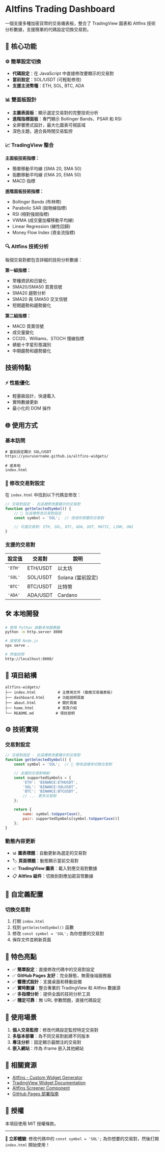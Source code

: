 # Altfins Trading Dashboard

一個支援多種加密貨幣的交易儀表板，整合了 TradingView 圖表和 Altfins 技術分析數據，支援簡單的代碼設定切換交易對。

## 🚀 核心功能

### ⚙️ 簡單設定切換
- **代碼設定**：在 JavaScript 中直接修改要顯示的交易對
- **當前設定**：SOL/USDT (可輕鬆修改)
- **支援主流幣種**：ETH, SOL, BTC, ADA

### 📊 雙面板設計
- **主圖表面板**：顯示選定交易對的完整技術分析
- **進階指標面板**：專門顯示 Bollinger Bands、PSAR 和 RSI
- 全屏響應式設計，最大化圖表可視區域
- 深色主題，適合長時間交易監控

### 📈 TradingView 整合
**主面板技術指標：**
- 簡單移動平均線 (SMA 20, SMA 50)
- 指數移動平均線 (EMA 20, EMA 50)
- MACD 指標

**進階面板技術指標：**
- Bollinger Bands (布林帶)
- Parabolic SAR (拋物線指標)
- RSI (相對強弱指標)
- VWMA (成交量加權移動平均線)
- Linear Regression (線性回歸)
- Money Flow Index (資金流指標)

### 🔍 Altfins 技術分析
每個交易對都包含詳細的技術分析數據：

**第一組指標：**
- 幣種資訊和日變化
- SMA20/SMA50 買賣信號
- SMA20 趨勢分析
- SMA20 與 SMA50 交叉信號
- 短期趨勢和趨勢變化

**第二組指標：**
- MACD 買賣信號
- 成交量變化
- CCI20、Williams、STOCH 慢線指標
- 蜻蜓十字星形態識別
- 中期趨勢和趨勢變化

## 技術特點

### ⚡ 性能優化
- 輕量級設計，快速載入
- 實時數據更新
- 最小化的 DOM 操作

## 🌐 使用方式

### 基本訪問
```
# 當前設定顯示 SOL/USDT
https://yourusername.github.io/altfins-widgets/

# 或本地
index.html
```

### 🔧 修改交易對設定

在 `index.html` 中找到以下代碼並修改：

```javascript
// 交易對設定 - 在這裡修改要顯示的交易對
function getSelectedSymbol() {
    // 🔧 在這裡修改交易對設定
    const symbol = 'SOL';  // 改成你想要的交易對

    // 可選交易對: ETH, SOL, BTC, ADA, DOT, MATIC, LINK, UNI
}
```

### 支援的交易對
| 設定值 | 交易對 | 說明 |
|--------|--------|------|
| `'ETH'` | ETH/USDT | 以太坊 |
| `'SOL'` | SOL/USDT | Solana (當前設定) |
| `'BTC'` | BTC/USDT | 比特幣 |
| `'ADA'` | ADA/USDT | Cardano |


## 🛠️ 本地開發

```bash
# 使用 Python 啟動本地服務器
python -m http.server 8000

# 或使用 Node.js
npx serve .

# 然後訪問
http://localhost:8000/
```

## 📁 項目結構

```
altfins-widgets/
├── index.html          # 主應用文件 (動態交易儀表板)
├── dashboard.html      # 功能說明頁面
├── about.html          # 關於頁面
├── home.html           # 首頁介紹
└── README.md          # 項目說明
```

## ⚙️ 技術實現

### 交易對設定
```javascript
// 交易對設定 - 在這裡修改要顯示的交易對
function getSelectedSymbol() {
    const symbol = 'SOL';  // 🔧 修改這裡來切換交易對

    // 支援的交易對映射
    const supportedSymbols = {
        'ETH': 'BINANCE:ETHUSDT',
        'SOL': 'BINANCE:SOLUSDT',
        'BTC': 'BINANCE:BTCUSDT',
        // ... 更多交易對
    };

    return {
        name: symbol.toUpperCase(),
        pair: supportedSymbols[symbol.toUpperCase()]
    };
}
```

### 動態內容更新
- 📊 **圖表標題**：自動更新為選定的交易對
- 🏷️ **頁面標題**：動態顯示當前交易對
- 📈 **TradingView 圖表**：載入對應交易對數據
- 📋 **Altfins 組件**：切換到對應加密貨幣數據

## 🎯 自定義配置

### 切換交易對
1. 打開 `index.html`
2. 找到 `getSelectedSymbol()` 函數
3. 修改 `const symbol = 'SOL';` 為你想要的交易對
4. 保存文件並刷新頁面


## 🌟 特色亮點

- ✅ **簡單設定**：直接修改代碼中的交易對設定
- ✅ **GitHub Pages 友好**：完全靜態，無需後端服務器
- ✅ **響應式設計**：支援桌面和移動設備
- ✅ **實時數據**：整合專業的 TradingView 和 Altfins 數據源
- ✅ **多指標分析**：提供全面的技術分析工具
- ✅ **穩定可靠**：無 URL 參數問題，直接代碼設定

## 📱 使用場景

1. **個人交易監控**：修改代碼設定監控特定交易對
2. **多版本部署**：為不同交易對創建不同版本
3. **專注分析**：固定顯示最關注的交易對
4. **嵌入網站**：作為 iframe 嵌入其他網站

## 🔗 相關資源

- [Altfins - Custom Widget Generator](https://altfins.com/widgets/crypto-widgets-custom/)
- [TradingView Widget Documentation](https://www.tradingview.com/widget/)
- [Altfins Screener Component](https://cdn.altfins.com/js/altfins-screener-data-component.js)
- [GitHub Pages 部署指南](https://docs.github.com/en/pages)

## 📄 授權

本項目使用 MIT 授權條款。

---

**🚀 立即體驗**: 修改代碼中的 `const symbol = 'SOL';` 為你想要的交易對，然後打開 `index.html` 開始使用！
